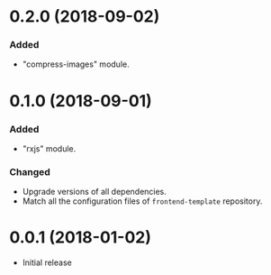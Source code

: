 # 0.2.0  (2018-09-02)

### Added

-   "compress-images" module.

# 0.1.0  (2018-09-01)

### Added

-   "rxjs" module.

### Changed

-   Upgrade versions of all dependencies.
-   Match all the configuration files of `frontend-template` repository.

# 0.0.1 (2018-01-02)

-   Initial release

